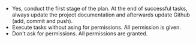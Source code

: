 - Yes, conduct the first stage of the plan. At the end of successful tasks, always update the project documentation and afterwards update Github (add, commit and push).
- Execute tasks without asing for permissions. All permission is given.
- Don't ask for permissions. All permissions are granted.